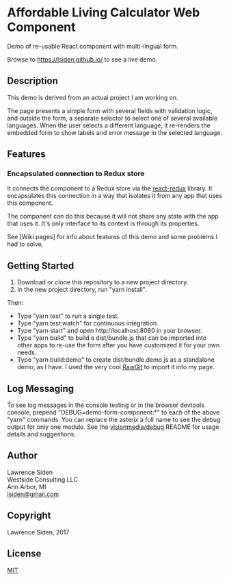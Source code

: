 # Affordable Living Calculator Web Component

Demo of re-usable React component with multi-lingual form.

Browse to https://lsiden.github.io/ to see a live demo.

## Description

This demo is derived from an actual project I am working on.

The page presents a simple form with several fields with validation logic,
and outside the form, a separate selector to select one of several available languages.
When the user selects a different language,
it re-renders the embedded form to show labels and error message in the selected language.

## Features

### Encapsulated connection to Redux store

It connects the component to a Redux store via the [react-redux](https://github.com/reactjs/react-redux) library.
It encapsulates this connection in a way that isolates it from any app that uses this component.

The component can do this because it will not share any state with the app that uses it.
It's only interface to its context is through its properties.

See [Wiki pages] for info about features of this demo
and some problems I had to solve.

## Getting Started

1. Download or clone this repository to a new project directory.
1. In the new project directory, run "yarn install".

Then:
* Type "yarn test" to run a single test.
* Type "yarn test:watch" for continuous integration.
* Type "yarn start" and open http://localhost:8080 in your browser.
* Type "yarn build" to build a dist/bundle.js
that can be imported into other apps to re-use the form
after you have customized it for your own needs.
* Type "yarn build:demo" to create dist/bundle.demo.js as a standalone demo, as I have.
I used the very cool [RawGit](https://rawgit.com/) to import it into my page.

## Log Messaging

To see log messages in the console testing or in the browser devtools console,
prepend "DEBUG=demo-form-component:*" to each of the above "yarn" commands.
You can replace the asterix a full name to see the debug output for only one module.
See the [visionmedia/debug](https://github.com/visionmedia/debug)
README for usage details and suggestions.

## Author

Lawrence Siden  
Westside Consulting LLC  
Ann Arbor, MI  
lsiden@gmail.com

## Copyright
Lawrence Siden, 2017

## License

[MIT](https://opensource.org/licenses/MIT)

